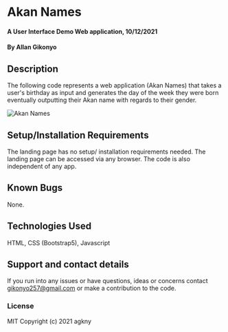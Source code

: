 # Akan Names 
#### A User Interface Demo Web application, 10/12/2021
#### By Allan Gikonyo
## Description
The following code represents a web application (Akan Names) that takes a user's birthday as input and generates the day of the week they were born eventually outputting their Akan name with regards to their gender. 

![Akan Names](./img/screenshot2.jpeg)

## Setup/Installation Requirements
The landing page has no setup/ installation requirements needed. The landing page can be accessed via any browser. The code is also independent of any app. 


## Known Bugs
None. 

## Technologies Used
HTML, CSS (Bootstrap5),  Javascript

## Support and contact details
If you run into any issues or have questions, ideas or concerns contact gikonyo257@gmail.com or make a contribution to the code.

### License
MIT 
Copyright (c) 2021 agkny